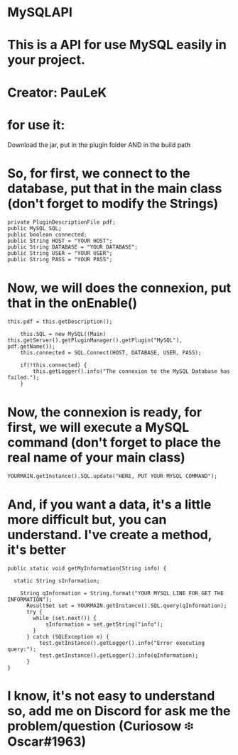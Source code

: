 # MySQLAPI
# This is a API for use MySQL easily in your project.
# Creator: PauLeK

# for use it:

Download the jar, put in the plugin folder AND in the build path

# So, for first, we connect to the database, put that in the main class (don't forget to modify the Strings)

    private PluginDescriptionFile pdf;
    public MySQL SQL;
    public boolean connected;
    public String HOST = "YOUR HOST";
    public String DATABASE = "YOUR DATABASE";
    public String USER = "YOUR USER";
    public String PASS = "YOUR PASS";
    
# Now, we will does the connexion, put that in the onEnable()

    this.pdf = this.getDescription();
		
		this.SQL = new MySQL((Main) this.getServer().getPluginManager().getPlugin("MySQL"), pdf.getName());
        this.connected = SQL.Connect(HOST, DATABASE, USER, PASS);
       
        if(!this.connected) {
            this.getLogger().info("The connexion to the MySQL Database has failed.");
        }
# Now, the connexion is ready, for first, we will execute a MySQL command (don't forget to place the real name of your main class)

    YOURMAIN.getInstance().SQL.update("HERE, PUT YOUR MYSQL COMMAND");

# And, if you want a data, it's a little more difficult but, you can understand. I've create a method, it's better

    public static void getMyInformation(String info) {
    
      static String sInformation;
    
	  	String qInformation = String.format("YOUR MYSQL LINE FOR GET THE INFORMATION");
		  ResultSet set = YOURMAIN.getInstance().SQL.query(qInformation);
		  try {
		  	while (set.next()) {
			  	sInformation = set.getString("info");
		  	}
		  } catch (SQLException e) {
			  test.getInstance().getLogger().info("Error executing query:");
			  test.getInstance().getLogger().info(qInformation);
	      }
  	}
  # I know, it's not easy to understand so, add me on Discord for ask me the problem/question (Curiosow ፨ Oscar#1963)
